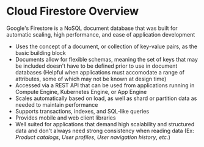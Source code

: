 # Cloud Firestore Overview

Google's Firestore is a NoSQL document database that was built for automatic scaling, high performance, and ease of application development

* Uses the concept of a document, or collection of key-value pairs, as the basic building block
* Documents allow for flexible schemas, meaning the set of keys that may be included doesn't have to be defined prior to use in document databases (Helpful when applications must accomodate a range of attributes, some of which may not be known at design time)
* Accessed via a REST API that can be used from applications running in Compute Engine, Kubernetes Engine, or App Engine
* Scales automatically based on load, as well as shard or partition data as needed to maintain performance
* Supports transactions, indexes, and SQL-like queries
* Provides mobile and web client libraries
* Well suited for applications that demand high scalability and structured data and don't always need strong consistency when reading data (Ex: *Product catalogs*, *User profiles*, *User navigation history*, *etc.*)
